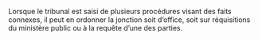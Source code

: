 Lorsque le tribunal est saisi de plusieurs procédures visant des faits connexes, il peut en ordonner la jonction soit d’office, soit sur réquisitions du ministère public ou à la requête d’une des parties.